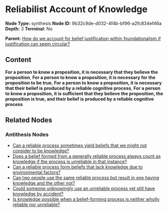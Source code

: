 # Reliabilist Account of Knowledge

**Node Type:** synthesis
**Node ID:** 9b32c9de-d032-4f4b-bf96-a2fc834ef46a
**Depth:** 3
**Terminal:** No

**Parent:** [How do we account for belief justification within foundationalism if justification can seem circular?](how-do-we-account-for-belief-justification-within-foundationalism-if-justification-can-seem-circular-antithesis-f2e10bfa-6113-412b-9adc-850419ea66fd.md)

## Content

**For a person to know a proposition, it is necessary that they believe the proposition**, **For a person to know a proposition, it is necessary for the proposition to be true**, **For a person to know a proposition, it is necessary that their belief is produced by a reliable cognitive process**, **For a person to know a proposition, it is sufficient that they believe the proposition, the proposition is true, and their belief is produced by a reliable cognitive process**

## Related Nodes

### Antithesis Nodes

- [Can a reliable process sometimes yield beliefs that we might not consider to be knowledge?](can-a-reliable-process-sometimes-yield-beliefs-that-we-might-not-consider-to-be-knowledge-antithesis-b9b589bb-81f4-44e8-8f4c-e7e424c0e977.md)
- [Does a belief formed from a generally reliable process always count as knowledge if the process is unreliable in that instance?](does-a-belief-formed-from-a-generally-reliable-process-always-count-as-knowledge-if-the-process-is-unreliable-in-that-instance-antithesis-bfe5e799-e6fd-4310-9e63-25e0d4200b31.md)
- [Can a reliable process form beliefs that lack knowledge due to environmental factors?](can-a-reliable-process-form-beliefs-that-lack-knowledge-due-to-environmental-factors-antithesis-8131ec8a-25bf-40a4-8558-0047ebc41791.md)
- [Can two people use the same reliable process but result in one having knowledge and the other not?](can-two-people-use-the-same-reliable-process-but-result-in-one-having-knowledge-and-the-other-not-antithesis-6fcf9295-1e1d-4415-85b9-d8f7a4a65589.md)
- [Could someone unknowingly use an unreliable process yet still have knowledge by accident?](could-someone-unknowingly-use-an-unreliable-process-yet-still-have-knowledge-by-accident-antithesis-648b07a8-8ffc-43e3-8cf3-5d587e3e1aa4.md)
- [Is knowledge possible when a belief-forming process is neither wholly reliable nor unreliable?](is-knowledge-possible-when-a-belief-forming-process-is-neither-wholly-reliable-nor-unreliable-antithesis-eb0a9163-19e4-4101-a102-b51ac475cbad.md)

